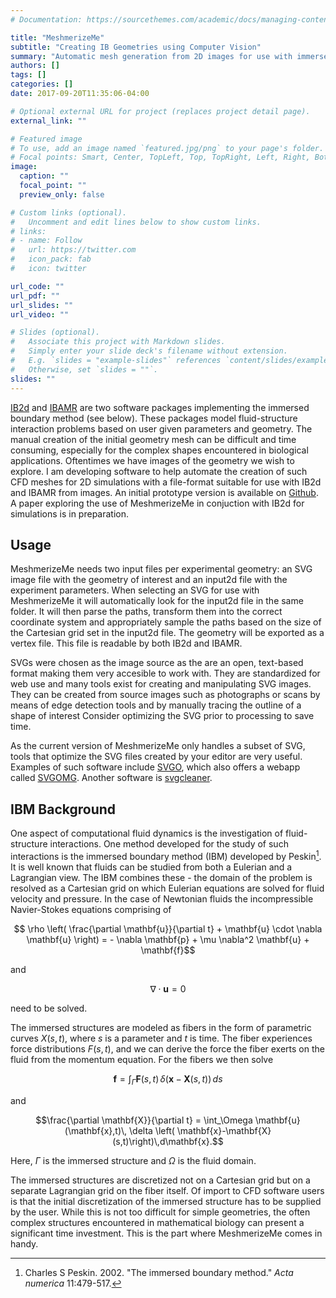 ```yaml
---
# Documentation: https://sourcethemes.com/academic/docs/managing-content/

title: "MeshmerizeMe"
subtitle: "Creating IB Geometries using Computer Vision"
summary: "Automatic mesh generation from 2D images for use with immersed boundary solvers."
authors: []
tags: []
categories: []
date: 2017-09-20T11:35:06-04:00

# Optional external URL for project (replaces project detail page).
external_link: ""

# Featured image
# To use, add an image named `featured.jpg/png` to your page's folder.
# Focal points: Smart, Center, TopLeft, Top, TopRight, Left, Right, BottomLeft, Bottom, BottomRight.
image:
  caption: ""
  focal_point: ""
  preview_only: false

# Custom links (optional).
#   Uncomment and edit lines below to show custom links.
# links:
# - name: Follow
#   url: https://twitter.com
#   icon_pack: fab
#   icon: twitter

url_code: ""
url_pdf: ""
url_slides: ""
url_video: ""

# Slides (optional).
#   Associate this project with Markdown slides.
#   Simply enter your slide deck's filename without extension.
#   E.g. `slides = "example-slides"` references `content/slides/example-slides.md`.
#   Otherwise, set `slides = ""`.
slides: ""
---
```



[IB2d](https://github.com/nickabattista/IB2d) and
[IBAMR](https://github.com/IBAMR/IBAMR) are two software packages implementing
the immersed boundary method (see below). These packages model fluid-structure
interaction problems based on user given parameters and geometry. The manual
creation of the initial geometry mesh can be difficult and time consuming,
especially for the complex shapes encountered in biological applications.
Oftentimes we have images of the geometry we wish to explore.
I am developing software to help automate the creation of such CFD meshes for
2D simulations with a file-format suitable for use with IB2d and IBAMR from
images. An initial prototype version is available on
[Github](https://github.com/dmsenter89/MeshmerizeMe). A paper
exploring the use of MeshmerizeMe in conjuction with IB2d for simulations is
in preparation.

## Usage

MeshmerizeMe needs two input files per experimental geometry: an SVG image file
with the geometry of interest and an input2d file with the experiment parameters.
When selecting an SVG for use with MeshmerizeMe it will automatically look for
the input2d file in the same folder. It will then parse the paths, transform
them into the correct coordinate system and appropriately sample the paths based
on the size of the Cartesian grid set in the input2d file. The geometry will be
exported as a vertex file. This file is readable by both IB2d and IBAMR.

SVGs were chosen as the image source as the are an open, text-based format
making them very accesible to work with. They are standardized for web use and
many tools exist for creating and manipulating SVG images. They can be created
from source images such as photographs or scans by means of edge detection tools
and by manually tracing the outline of a shape of interest
Consider optimizing the SVG prior to processing to save time.

As the current version of MeshmerizeMe only handles a subset of SVG, tools that
optimize the SVG files created by your editor are very useful. Examples of such
software include  [SVGO](https://github.com/svg/svgo), which also offers a
webapp  called [SVGOMG](https://jakearchibald.github.io/svgomg/).
Another software is [svgcleaner](https://github.com/RazrFalcon/svgcleaner).

## IBM Background

One aspect of computational fluid dynamics is the investigation of
fluid-structure interactions. One method developed for the study of such
interactions is the immersed boundary method (IBM) developed by Peskin[^1].
It is well known that fluids can be studied from both a Eulerian and a
Lagrangian view. The IBM combines these - the domain of the problem is resolved
as a Cartesian grid on which Eulerian equations are solved for fluid velocity
and pressure. In the case of Newtonian fluids the incompressible Navier-Stokes
equations comprising of

$$ \rho  \left( \frac{\partial \mathbf{u}}{\partial t} + \mathbf{u} \cdot \nabla \mathbf{u} \right)  = - \nabla \mathbf{p} + \mu \nabla^2 \mathbf{u} + \mathbf{f}$$

and

$$\nabla \cdot \mathbf{u} = 0$$

need to be solved.

The immersed structures are modeled as fibers in the form of parametric
curves $X(s,t)$, where $s$ is a parameter and $t$ is time. The fiber experiences
force distributions $F(s,t)$, and we can derive the force the fiber exerts on
the fluid from the momentum equation. For the fibers we then solve

$$\mathbf{f} = \int_\Gamma \mathbf{F}(s,t)\,\delta\left(\mathbf{x}-\mathbf{X}(s,t)\right)\,ds$$

and

$$\frac{\partial \mathbf{X}}{\partial t} = \int_\Omega \mathbf{u}(\mathbf{x},t)\, \delta \left( \mathbf{x}-\mathbf{X}(s,t)\right)\,d\mathbf{x}.$$

Here, $\Gamma$ is the immersed structure and $\Omega$ is the fluid domain.

The immersed structures are discretized not on a Cartesian grid but on a
separate Lagrangian grid on the fiber itself. Of import to CFD software users
is that the initial discretization of the immersed structure has to be
supplied by the user. While this is not too difficult for simple geometries,
the often complex structures encountered in mathematical biology can present
a significant time investment. This is the part where MeshmerizeMe comes in
handy.

[^1]: Charles S Peskin. 2002. "The immersed boundary method." *Acta numerica* 11:479-517.
